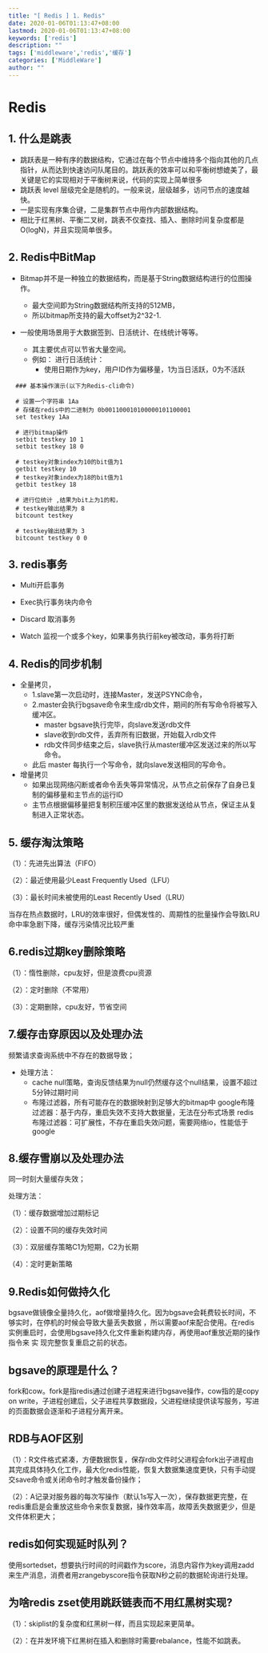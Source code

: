 ```yaml
---
title: "[ Redis ] 1. Redis"
date: 2020-01-06T01:13:47+08:00
lastmod: 2020-01-06T01:13:47+08:00
keywords: ['redis']
description: ""
tags: ['middleware','redis','缓存']
categories: ['MiddleWare']
author: ""
---
```



# Redis

## 1. 什么是跳表

  + 跳跃表是一种有序的数据结构，它通过在每个节点中维持多个指向其他的几点指针，从而达到快速访问队尾目的。跳跃表的效率可以和平衡树想媲美了，最关键是它的实现相对于平衡树来说，代码的实现上简单很多
  + 跳跃表 level 层级完全是随机的。一般来说，层级越多，访问节点的速度越快。
  + 一是实现有序集合键，二是集群节点中用作内部数据结构。
  + 相比于红黑树、平衡二叉树，跳表不仅查找、插入、删除时间复杂度都是O(logN)，并且实现简单很多。

## 2. Redis中BitMap

+ Bitmap并不是一种独立的数据结构，而是基于String数据结构进行的位图操作。
    + 最大空间即为String数据结构所支持的512MB，
    + 所以bitmap所支持的最大offset为2^32-1.

+ 一般使用场景用于大数据签到、日活统计、在线统计等等。
  + 其主要优点可以节省大量空间。
  + 例如：
    进行日活统计：
    + 使用日期作为key，用户ID作为偏移量，1为当日活跃，0为不活跃
```shell
  ### 基本操作演示(以下为Redis-cli命令)
  
  # 设置一个字符串 1Aa 
  # 存储在redis中的二进制为 0b001100010100000101100001
  set testkey 1Aa

  # 进行bitmap操作
  setbit testkey 10 1
  setbit testkey 18 0

  # testkey对象index为10的bit值为1
  getbit testkey 10 
  # testkey对象index为18的bit值为1
  getbit testkey 18

  # 进行位统计 ,结果为bit上为1的和，
  # testkey输出结果为 8
  bitcount testkey

  # testkey输出结果为 3
  bitcount testkey 0 0
  ```

## 3. redis事务
+ Multi开启事务

+ Exec执行事务块内命令

+ Discard 取消事务

+ Watch 监视一个或多个key，如果事务执行前key被改动，事务将打断

## 4. Redis的同步机制
+ 全量拷贝， 
  + 1.slave第一次启动时，连接Master，发送PSYNC命令，
  + 2.master会执行bgsave命令来生成rdb文件，期间的所有写命令将被写入缓冲区。
    + master bgsave执行完毕，向slave发送rdb文件
    + slave收到rdb文件，丢弃所有旧数据，开始载入rdb文件
    + rdb文件同步结束之后，slave执行从master缓冲区发送过来的所以写命令。
  + 此后 master 每执行一个写命令，就向slave发送相同的写命令。
+ 增量拷贝 
  + 如果出现网络闪断或者命令丢失等异常情况，从节点之前保存了自身已复制的偏移量和主节点的运行ID
  + 主节点根据偏移量把复制积压缓冲区里的数据发送给从节点，保证主从复制进入正常状态。

## 5. 缓存淘汰策略
（1）：先进先出算法（FIFO）

（2）：最近使用最少Least Frequently Used（LFU）

（3）：最长时间未被使用的Least Recently Used（LRU）

当存在热点数据时，LRU的效率很好，但偶发性的、周期性的批量操作会导致LRU命中率急剧下降，缓存污染情况比较严重

## 6.redis过期key删除策略
（1）：惰性删除，cpu友好，但是浪费cpu资源

（2）：定时删除（不常用）

（3）：定期删除，cpu友好，节省空间

## 7.缓存击穿原因以及处理办法
频繁请求查询系统中不存在的数据导致；

+ 处理方法：
  + cache null策略，查询反馈结果为null仍然缓存这个null结果，设置不超过5分钟过期时间
  + 布隆过滤器，所有可能存在的数据映射到足够大的bitmap中 google布隆过滤器：基于内存，重启失效不支持大数据量，无法在分布式场景 redis布隆过滤器：可扩展性，不存在重启失效问题，需要网络io，性能低于google

## 8.缓存雪崩以及处理办法
同一时刻大量缓存失效；

处理方法：

（1）：缓存数据增加过期标记

（2）：设置不同的缓存失效时间

（3）：双层缓存策略C1为短期，C2为长期

（4）：定时更新策略

## 9.Redis如何做持久化
bgsave做镜像全量持久化，aof做增量持久化。因为bgsave会耗费较长时间，不够实时，在停机的时候会导致大量丢失数据 ，所以需要aof来配合使用。在redis实例重启时，会使用bgsave持久化文件重新构建内存，再使用aof重放近期的操作指令来 实 现完整恢复重启之前的状态。


## bgsave的原理是什么？
fork和cow。fork是指redis通过创建子进程来进行bgsave操作，cow指的是copy on write，子进程创建后，父子进程共享数据段，父进程继续提供读写服务，写进的页面数据会逐渐和子进程分离开来。

## RDB与AOF区别
（1）：R文件格式紧凑，方便数据恢复，保存rdb文件时父进程会fork出子进程由其完成具体持久化工作，最大化redis性能，恢复大数据集速度更快，只有手动提交save命令或关闭命令时才触发备份操作；

（2）：A记录对服务器的每次写操作（默认1s写入一次），保存数据更完整，在redis重启是会重放这些命令来恢复数据，操作效率高，故障丢失数据更少，但是文件体积更大；

## redis如何实现延时队列？
使用sortedset，想要执行时间的时间戳作为score，消息内容作为key调用zadd来生产消息，消费者用zrangebyscore指令获取N秒之前的数据轮询进行处理。

## 为啥redis zset使用跳跃链表而不用红黑树实现?
（1）：skiplist的复杂度和红黑树一样，而且实现起来更简单。

（2）：在并发环境下红黑树在插入和删除时需要rebalance，性能不如跳表。